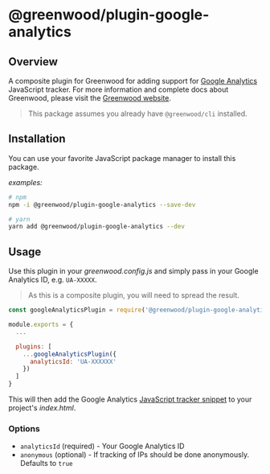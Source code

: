 # @greenwood/plugin-google-analytics

## Overview
A composite plugin for Greenwood for adding support for [Google Analytics](https://developers.google.com/analytics/) JavaScript tracker. For more information and complete docs about Greenwood, please visit the [Greenwood website](https://www.greenwoodjs.io/docs).  

> This package assumes you already have `@greenwood/cli` installed.

## Installation
You can use your favorite JavaScript package manager to install this package.

_examples:_
```bash
# npm
npm -i @greenwood/plugin-google-analytics --save-dev

# yarn
yarn add @greenwood/plugin-google-analytics --dev
```

## Usage
Use this plugin in your _greenwood.config.js_ and simply pass in your Google Analytics ID, e.g. `UA-XXXXX`.

> As this is a composite plugin, you will need to spread the result.

```javascript
const googleAnalyticsPlugin = require('@greenwood/plugin-google-analytics');

module.exports = {
  ...

  plugins: [
    ...googleAnalyticsPlugin({
      analyticsId: 'UA-XXXXXX'
    })
  ]
}
```

This will then add the Google Analytics [JavaScript tracker snippet](https://developers.google.com/analytics/devguides/collection/analyticsjs/) to your project's _index.html_.

### Options
- `analyticsId` (required) - Your Google Analytics ID
- `anonymous` (optional) - If tracking of IPs should be done anonymously.  Defaults to `true`
